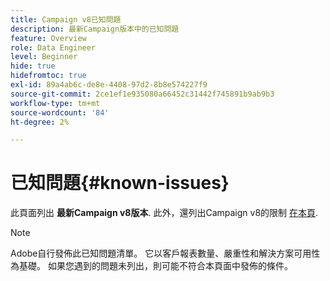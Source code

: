 ```yaml
---
title: Campaign v8已知問題
description: 最新Campaign版本中的已知問題
feature: Overview
role: Data Engineer
level: Beginner
hide: true
hidefromtoc: true
exl-id: 89a4ab6c-de8e-4408-97d2-8b8e574227f9
source-git-commit: 2ce1ef1e935080a66452c31442f745891b9ab9b3
workflow-type: tm+mt
source-wordcount: '84'
ht-degree: 2%

---
```


# 已知問題{#known-issues}

此頁面列出 **最新Campaign v8版本**. 此外，還列出Campaign v8的限制 [在本頁](ac-guardrails.md).


>[!NOTE]
>
>Adobe自行發佈此已知問題清單。 它以客戶報表數量、嚴重性和解決方案可用性為基礎。 如果您遇到的問題未列出，則可能不符合本頁面中發佈的條件。

<!--
## Change Data Source activity issue #1 {#issue-1}

### Description{#issue-1-desc}

The **Change Data Source** activity is failing when transfering data from Campaign local database to Snowflake cloud database. When switching directions, the activity can generate issues.

### Reproduction steps{#issue-1-repro}

1. Connect to the client console and create a workflow.
1. Add a **Query** activity and a **Change Data Source** activity.
1. Define a query on the **email**, which is a string.
1. Run the workflow and right-click the transition to view the population: the email records are displayed replaced by `****`.
1. Check the workflow logs: the **Change Data Source** activity interprets these records as numeric values.

### Error message{#issue-1-error}

```sql
04/13/2022 10:00:18 AM              Executing change data source 'Ok' (step 'Change Data Source')
04/13/2022 10:00:18 AM              Starting 1 connection(s) on pool 'nms:extAccount:ffda tractorsupply_mkt_stage8' (Snowflake, server='adobe-acc_tractorsupply_us_west_2_aws.snowflakecomputing.com', login='tractorsupply_stage8_MKT:tractorsupply_stage8')
04/13/2022 10:00:26 AM              ODB-240000 ODBC error: {*}Numeric value '{*}******{*}{{*}}' is not recognized\{*}   File 'wkf1285541_13_1_0_47504750#458318uploadPart0.chunk.gz', line 1, character 10140   Row 279, column "WKF1285541_13_1_0"["BICUST_ID":1]   If you would like to continue loading when a
04/13/2022 10:00:26 AM              n error is encountered, use other values such as 'SKIP_FILE' or 'CONTINUE' for the ON_ERROR option. For more information on loading options, please run 'info loading_data' in a SQL client. SQLState: 22018
04/13/2022 10:00:26 AM              WDB-200001 SQL statement 'COPY INTO wkf1285541_13_1_0 (SACTIVE, SADDRESS1, SADDRESS2, BICUST_ID, SEMAIL) FROM ( SELECT $1, $2, $3, $4, $5 FROM $$@BULK_wkf1285541_13_1_0$$) FILE_FORMAT = ( TYPE = CSV RECORD_DELIMITER = '\x02' FIELD_DELIMITER = '\x01' FIEL
04/13/2022 10:00:26 AM              D_OPTIONALLY_ENCLOSED_BY = 'NONE') ON_ERROR = ABORT_STATEMENT PURGE = TRUE' could not be executed.
```

### Workaround{#issue-1-workaround}

To have the data transfered from Snowflake cloud database to Campaign local database and back to Snowflake, you must use two different **Change Data Source** activities.

### Internal reference{#issue-1-ref}

Reference: NEO-45549 



## Change Data Source activity issue {#issue-2}

### Description{#issue-2-desc}

When injecting data into Snowflake cloud database with a Campaign **Query** and a **Change Data Source** activity, the process fails when a backslash character is present in the data. The source string is not escaped, and data is not processed correctly on Snowflake.

This issue only happens if the backslash character is at the end of string, for example: `Barker\`.


### Reproduction steps{#issue-2-repro}

1. Connect to the client console and create a workflow.
1. Add a **Query** activity and configure it.
1. Select data with the characteristics described above.
1. Add a **Change Data Source** activity and configure it to select Snowflake cloud database.
1. Run the workflow and check the workflow logs to see the error.


### Error message{#issue-2-error}

```sql
Error:
04/21/2022 4:01:58 PM     loading when an error is encountered, use other values such as 'SKIP_FILE' or 'CONTINUE' for the ON_ERROR option. For more information on loading options, please run 'info loading_data' in a SQL client. SQLState: 22000
04/21/2022 4:01:58 PM    ODB-240000 ODBC error: String '100110668547' is too long and would be truncated   File 'wkf1656797_21_1_3057430574#458516uploadPart0.chunk.gz', line 1, character 0   Row 90058, column "WKF1656797_21_1"["SCARRIER_ROUTE":13]   If you would like to continue
```

### Workaround{#issue-2-workaround}

Workaround is to exclude data containing backslash character at the end of string, or remove it from the source file.


### Internal reference{#issue-2-ref}

Reference: NEO-45549


## Data loading (file) activity failed to Upload file on server {#issue-3}

### Description{#issue-3-desc}

When uploading a file on Campaign server with a **Data loading (file)** activity, the process stops at 100% but never ends.

### Reproduction steps{#issue-3-repro}

1. Connect to the client console and create a workflow.
1. Add a **Data loading (file)** activity and configure it.
1. Select the **Upload on server** option.
1. Select the file on your local machine,
1. Click **Upload**


### Error message{#issue-3-error}

The process never ends.

### Workaround{#issue-3-workaround}

The workaround is to use an older client console. You will then be able to upload the file on the server.

As a Campaign administrator, you can download Campaign v8.3.1 client console in [Adobe Software Distribution](https://experience.adobe.com/#/downloads/content/software-distribution/en/campaign.html?1_group.propertyvalues.property=.%2Fjcr%3Acontent%2Fmetadata%2Fdc%3Aversion&1_group.propertyvalues.operation=equals&1_group.propertyvalues.0_values=target-version%3Acampaign%2F8&orderby=%40jcr%3Acontent%2Fjcr%3AlastModified&orderby.sort=desc&layout=list&p.offset=0&p.limit=4){target="_blank"}.

Learn how to access Adobe Software Distribution [in this page](https://experienceleague.adobe.com/docs/experience-cloud/software-distribution/home.html){target="_blank"}.

Learn how to upgrade your client console [in this page](connect.md)

### Internal reference{#issue-3-ref}

Reference: NEO-47269
-->

